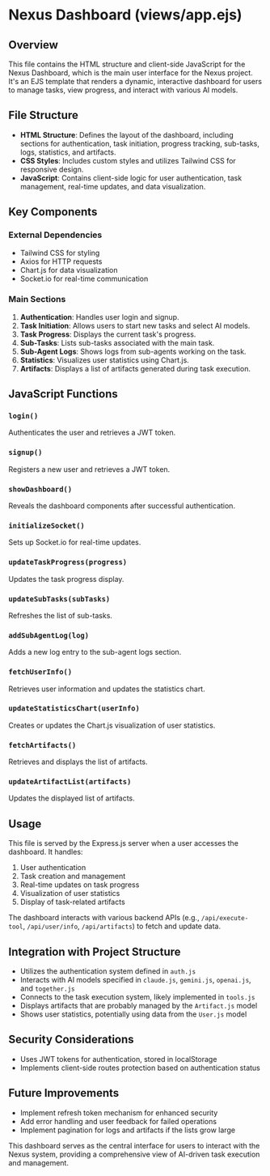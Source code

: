 # Nexus Dashboard (views/app.ejs)

## Overview

This file contains the HTML structure and client-side JavaScript for the Nexus Dashboard, which is
the main user interface for the Nexus project. It's an EJS template that renders a dynamic,
interactive dashboard for users to manage tasks, view progress, and interact with various AI models.

## File Structure

-   **HTML Structure**: Defines the layout of the dashboard, including sections for authentication,
    task initiation, progress tracking, sub-tasks, logs, statistics, and artifacts.
-   **CSS Styles**: Includes custom styles and utilizes Tailwind CSS for responsive design.
-   **JavaScript**: Contains client-side logic for user authentication, task management, real-time
    updates, and data visualization.

## Key Components

### External Dependencies

-   Tailwind CSS for styling
-   Axios for HTTP requests
-   Chart.js for data visualization
-   Socket.io for real-time communication

### Main Sections

1. **Authentication**: Handles user login and signup.
2. **Task Initiation**: Allows users to start new tasks and select AI models.
3. **Task Progress**: Displays the current task's progress.
4. **Sub-Tasks**: Lists sub-tasks associated with the main task.
5. **Sub-Agent Logs**: Shows logs from sub-agents working on the task.
6. **Statistics**: Visualizes user statistics using Chart.js.
7. **Artifacts**: Displays a list of artifacts generated during task execution.

## JavaScript Functions

### `login()`

Authenticates the user and retrieves a JWT token.

### `signup()`

Registers a new user and retrieves a JWT token.

### `showDashboard()`

Reveals the dashboard components after successful authentication.

### `initializeSocket()`

Sets up Socket.io for real-time updates.

### `updateTaskProgress(progress)`

Updates the task progress display.

### `updateSubTasks(subTasks)`

Refreshes the list of sub-tasks.

### `addSubAgentLog(log)`

Adds a new log entry to the sub-agent logs section.

### `fetchUserInfo()`

Retrieves user information and updates the statistics chart.

### `updateStatisticsChart(userInfo)`

Creates or updates the Chart.js visualization of user statistics.

### `fetchArtifacts()`

Retrieves and displays the list of artifacts.

### `updateArtifactList(artifacts)`

Updates the displayed list of artifacts.

## Usage

This file is served by the Express.js server when a user accesses the dashboard. It handles:

1. User authentication
2. Task creation and management
3. Real-time updates on task progress
4. Visualization of user statistics
5. Display of task-related artifacts

The dashboard interacts with various backend APIs (e.g., `/api/execute-tool`, `/api/user/info`,
`/api/artifacts`) to fetch and update data.

## Integration with Project Structure

-   Utilizes the authentication system defined in `auth.js`
-   Interacts with AI models specified in `claude.js`, `gemini.js`, `openai.js`, and `together.js`
-   Connects to the task execution system, likely implemented in `tools.js`
-   Displays artifacts that are probably managed by the `Artifact.js` model
-   Shows user statistics, potentially using data from the `User.js` model

## Security Considerations

-   Uses JWT tokens for authentication, stored in localStorage
-   Implements client-side routes protection based on authentication status

## Future Improvements

-   Implement refresh token mechanism for enhanced security
-   Add error handling and user feedback for failed operations
-   Implement pagination for logs and artifacts if the lists grow large

This dashboard serves as the central interface for users to interact with the Nexus system,
providing a comprehensive view of AI-driven task execution and management.
